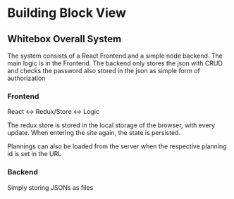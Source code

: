 # Building Block View

## Whitebox Overall System

The system consists of a React Frontend and a simple node backend.
The main logic is in the Frontend. The backend only stores the json with CRUD and checks the password also stored in the json as simple form of authorization

### Frontend

React <-> Redux/Store <-> Logic

The redux store is stored in the local storage of the browser, with every update.
When entering the site again, the state is persisted.

Plannings can also be loaded from the server when the respective planning id is set in the URL

### Backend

Simply storing JSONs as files

